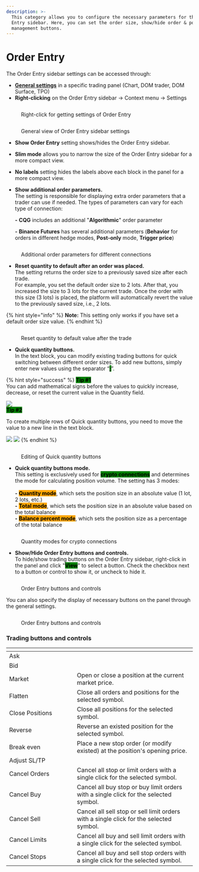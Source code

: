 ```yaml
---
description: >-
  This category allows you to configure the necessary parameters for the Order
  Entry sidebar. Here, you can set the order size, show/hide order & position
  management buttons.
---
```


# Order Entry

The Order Entry sidebar settings can be accessed through:

* [**General settings**](../chart-settings.md) in a specific trading panel (Chart, DOM trader, DOM Surface, TPO)
* **Right-clicking** on the Order Entry sidebar -> Context menu -> Settings

<figure><img src="../../../.gitbook/assets/order entry settings.png" alt=""><figcaption><p>Right-click for getting settings of Order Entry</p></figcaption></figure>

<figure><img src="../../../.gitbook/assets/Chart order entry.png" alt=""><figcaption><p>General view of Order Entry sidebar settings </p></figcaption></figure>

* **Show Order Entry** setting shows/hides the Order Entry sidebar.
* **Slim mode** allows you to narrow the size of the Order Entry sidebar for a more compact view.
* **No labels** setting hides the labels above each block in the panel for a more compact view.
*   **Show additional order parameters.** \
    The setting is responsible for displaying extra order parameters that a trader can use if needed. The types of parameters can vary for each type of connection:

    &#x20;**-** **CQG** includes an additional "**Algorithmic**" order parameter

    &#x20;**-** **Binance Futures** has several additional parameters (**Behavior** for orders in different hedge modes, **Post-only** mode, **Trigger price**)

<figure><img src="../../../.gitbook/assets/additional order parameters.png" alt=""><figcaption><p>Additional order parameters for different connections</p></figcaption></figure>

* **Reset quantity to default after an order was placed.** \
  The setting returns the order size to a previously saved size after each trade. \
  For example, you set the default order size to 2 lots. After that, you increased the size to 3 lots for the current trade. Once the order with this size (3 lots) is placed, the platform will automatically revert the value to the previously saved size, i.e., 2 lots.

{% hint style="info" %}
**Note:** This setting only works if you have set a default order size value.
{% endhint %}

<figure><img src="../../../.gitbook/assets/reset order to default.gif" alt=""><figcaption><p>Reset quantity to default value after the trade</p></figcaption></figure>

* **Quick quantity buttons.** \
  In the text block, you can modify existing trading buttons for quick switching between different order sizes. To add new buttons, simply enter new values using the separator “<mark style="background-color:green;">**;**</mark>”.

{% hint style="success" %}
<mark style="background-color:green;">**Tip #1**</mark>\
You can add mathematical signs before the values to quickly increase, decrease, or reset the current value in the Quantity field.

![](<../../../.gitbook/assets/image (413).png>)\
<mark style="background-color:green;">**Tip #2**</mark>

To create multiple rows of Quick quantity buttons, you need to move the value to a new line in the text block.

![](<../../../.gitbook/assets/image (416).png>) ![](<../../../.gitbook/assets/image (415).png>)
{% endhint %}

<figure><img src="../../../.gitbook/assets/Quick quantity buttons.gif" alt=""><figcaption><p>Editing of Quick quantity buttons</p></figcaption></figure>

* **Quick quantity buttons mode.** \
  This setting is exclusively used for <mark style="background-color:green;">**crypto connections**</mark> and determines the mode for calculating position volume. The setting has 3 modes:\
  \
  &#x20;**-** <mark style="background-color:orange;">**Quantity mode**</mark>, which sets the position size in an absolute value (1 lot, 2 lots, etc.)\
  &#x20;**-** <mark style="background-color:orange;">**Total mode**</mark>, which sets the position size in an absolute value based on the total balance\
  &#x20;**-** <mark style="background-color:orange;">**Balance percent mode**</mark>, which sets the position size as a percentage of the total balance

<figure><img src="../../../.gitbook/assets/quantity modes.png" alt=""><figcaption><p>Quantity modes for crypto connections</p></figcaption></figure>

* **Show/Hide Order Entry buttons and controls.** \
  To hide/show trading buttons on the Order Entry sidebar, right-click in the panel and click "<mark style="background-color:green;">**View**</mark>" to select a button. Check the checkbox next to a button or control to show it, or uncheck to hide it.

<figure><img src="../../../.gitbook/assets/setting of the sidebar OE.png" alt=""><figcaption><p>Order Entry buttons and controls</p></figcaption></figure>

You can also specify the display of necessary buttons on the panel through the general settings.

<figure><img src="../../../.gitbook/assets/trading quick buttons.png" alt=""><figcaption><p>Order Entry buttons and controls</p></figcaption></figure>

### Trading buttons and controls

<table><thead><tr><th width="167"></th><th></th></tr></thead><tbody><tr><td>Ask</td><td></td></tr><tr><td>Bid</td><td></td></tr><tr><td>Market</td><td>Open or close a position at the current market price.</td></tr><tr><td>Flatten</td><td>Close all orders and positions for the selected symbol.</td></tr><tr><td>Close Positions</td><td>Close all positions for the selected symbol.</td></tr><tr><td>Reverse</td><td>Reverse an existed position for the selected symbol.</td></tr><tr><td>Break even</td><td>Place a new stop order (or modify existed) at the position's opening price.</td></tr><tr><td>Adjust SL/TP</td><td></td></tr><tr><td>Cancel Orders</td><td>Cancel all stop or limit orders with a single click for the selected symbol.</td></tr><tr><td>Cancel Buy</td><td>Cancel all buy stop or buy limit orders with a single click for the selected symbol.</td></tr><tr><td>Cancel Sell</td><td>Cancel all sell stop or sell limit orders with a single click for the selected symbol.</td></tr><tr><td>Cancel Limits</td><td>Cancel all buy and sell limit orders with a single click for the selected symbol.</td></tr><tr><td>Cancel Stops</td><td>Cancel all buy and sell stop orders with a single click for the selected symbol.</td></tr></tbody></table>

